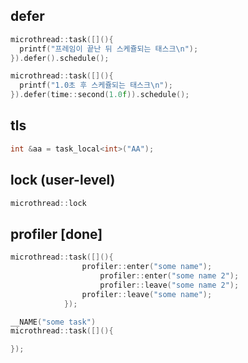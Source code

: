defer
----
```C++
microthread::task([](){
  printf("프레임이 끝난 뒤 스케쥴되는 태스크\n");
}).defer().schedule();

microthread::task([](){
  printf("1.0초 후 스케쥴되는 태스크\n");
}).defer(time::second(1.0f)).schedule();
```

tls
----
```C++
int &aa = task_local<int>("AA");
```

lock (user-level)
----
```C++
microthread::lock
```

profiler __[done]__
----
```C++
microthread::task([](){
				profiler::enter("some name");
					profiler::enter("some name 2");
					profiler::leave("some name 2");
				profiler::leave("some name");
			});
```
```C++
__NAME("some task")
microthread::task([](){

});
```
